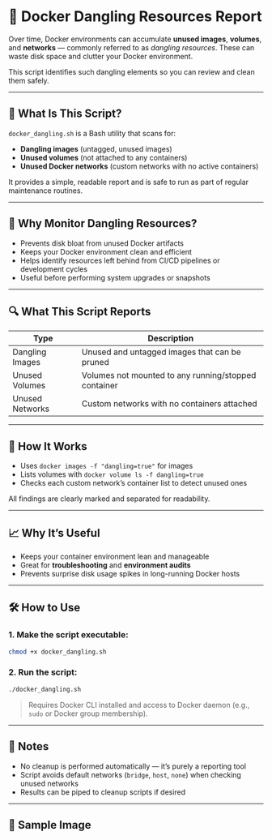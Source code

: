 # 🧹 Docker Dangling Resources Report

Over time, Docker environments can accumulate **unused images**, **volumes**, and **networks** — commonly referred to as *dangling resources*. These can waste disk space and clutter your Docker environment.

This script identifies such dangling elements so you can review and clean them safely.

---

## 📌 What Is This Script?

`docker_dangling.sh` is a Bash utility that scans for:

- **Dangling images** (untagged, unused images)
- **Unused volumes** (not attached to any containers)
- **Unused Docker networks** (custom networks with no active containers)

It provides a simple, readable report and is safe to run as part of regular maintenance routines.

---

## 🎯 Why Monitor Dangling Resources?

- Prevents disk bloat from unused Docker artifacts  
- Keeps your Docker environment clean and efficient  
- Helps identify resources left behind from CI/CD pipelines or development cycles  
- Useful before performing system upgrades or snapshots  

---

## 🔍 What This Script Reports

| Type             | Description                                        |
|------------------|----------------------------------------------------|
| Dangling Images  | Unused and untagged images that can be pruned      |
| Unused Volumes   | Volumes not mounted to any running/stopped container |
| Unused Networks  | Custom networks with no containers attached        |

---

## 🧠 How It Works

- Uses `docker images -f "dangling=true"` for images  
- Lists volumes with `docker volume ls -f dangling=true`  
- Checks each custom network’s container list to detect unused ones  

All findings are clearly marked and separated for readability.

---

## 📈 Why It’s Useful

- Keeps your container environment lean and manageable  
- Great for **troubleshooting** and **environment audits**  
- Prevents surprise disk usage spikes in long-running Docker hosts  

---

## 🛠️ How to Use

### 1. Make the script executable:

```bash
chmod +x docker_dangling.sh
```

### 2. Run the script:

```bash
./docker_dangling.sh
```

> Requires Docker CLI installed and access to Docker daemon (e.g., `sudo` or Docker group membership).

---

## 📄 Notes

- No cleanup is performed automatically — it’s purely a reporting tool  
- Script avoids default networks (`bridge`, `host`, `none`) when checking unused networks  
- Results can be piped to cleanup scripts if desired  

---

## 📸 Sample Image
